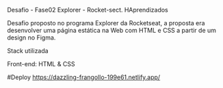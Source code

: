 Desafio - Fase02 Explorer - Rocket-sect.
HAprendizados

Desafio proposto no programa Explorer da Rocketseat, a proposta era desenvolver uma página estática na Web com HTML e CSS a partir de um design no Figma.

Stack utilizada

Front-end: HTML & CSS

#Deploy
https://dazzling-frangollo-199e61.netlify.app/
